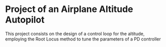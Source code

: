 # Project of an Airplane Altitude Autopilot

This project consists on the design of a control loop for the altitude, employing the Root Locus method to tune the parameters of a PD controller